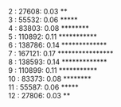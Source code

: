  2 :     27608: 0.03 **<br/>
 3 :     55532: 0.06 *****<br/>
 4 :     83803: 0.08 ********<br/>
 5 :    110892: 0.11 ***********<br/>
 6 :    138786: 0.14 *************<br/>
 7 :    167121: 0.17 ****************<br/>
 8 :    138593: 0.14 *************<br/>
 9 :    110899: 0.11 ***********<br/>
10 :     83373: 0.08 ********<br/>
11 :     55587: 0.06 *****<br/>
12 :     27806: 0.03 **<br/>